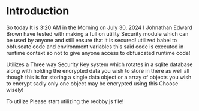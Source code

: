 # Introduction

So today It is 3:20 AM in the Morning on July 30, 2024 I Johnathan Edward Brown have tested with making a full on utility Security module which can be used by anyone and still ensure that it is secured! utilized babel to obfuscate code and environment variables this said code is executed in runtime context so not to give anyone access to obfuscated runtime code!

Utilizes a Three way Security Key system which rotates in a sqlite database along with holding the encrypted data you wish to store in there as well all though this is for storing a single data object or a array of objects you wish to encrypt sadly only one object may be encrypted using this Choose wisely!


To utilize Please start utilizing the reobby.js file!